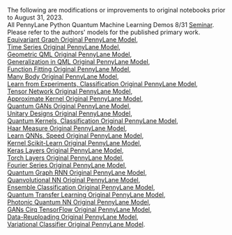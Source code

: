 The following are modifications or improvements to original notebooks prior to August 31, 2023. <br>
All PennyLane Python Quantum Machine Learning Demos 8/31 [Seminar](https://www.chemicalqdevice.com/all-pennylane-python-quantum-machine-learning-demos-seminar). <br>
Please refer to the authors' models for the published primary work.<br>
[Equivariant Graph Original PennyLane Model](https://pennylane.ai/qml/demos/tutorial_equivariant_graph_embedding),<br>
[Time Series Original PennyLane Model](https://pennylane.ai/qml/demos/tutorial_univariate_qvr), <br>
[Geometric QML Original PennyLane Model](https://pennylane.ai/qml/demos/tutorial_geometric_qml),<br>
[Generalization in QML Original PennyLane Model](https://pennylane.ai/qml/demos/tutorial_learning_few_data), <br>
[Function Fitting Original PennyLane Model](https://pennylane.ai/qml/demos/function_fitting_qsp),<br>
[Many Body Original PennyLane Model](https://pennylane.ai/qml/demos/tutorial_ml_classical_shadows),<br>
[Learn from Experiments, Classification Original PennyLane Model](https://pennylane.ai/qml/demos/tutorial_learning_from_experiments),<br>
[Tensor Network Original PennyLane Model](https://pennylane.ai/qml/demos/tutorial_tn_circuits),<br>
[Approximate Kernel Original PennyLane Model](https://pennylane.ai/qml/demos/tutorial_classical_kernels),<br> 
[Quantum GANs Original PennyLane Model](https://pennylane.ai/qml/demos/tutorial_quantum_gans),<br>
[Unitary Designs Original PennyLane Model](https://pennylane.ai/qml/demos/tutorial_unitary_designs),<br>
[Quantum Kernels, Classification Original PennyLane Model](https://pennylane.ai/qml/demos/tutorial_kernels_module),<br>
[Haar Measure Original PennyLane Model](https://pennylane.ai/qml/demos/tutorial_haar_measure),<br>
[Learn QNNs, Speed Original PennyLane Model](https://pennylane.ai/qml/demos/learning2learn),<br>
[Kernel Scikit-Learn Original PennyLane Model](https://pennylane.ai/qml/demos/tutorial_kernel_based_training),<br>
[Keras Layers Original PennyLane Model](https://pennylane.ai/qml/demos/tutorial_qnn_module_tf),<br>
[Torch Layers Original PennyLane Model](https://pennylane.ai/qml/demos/tutorial_qnn_module_torch),<br>
[Fourier Series Original PennyLane Model](https://pennylane.ai/qml/demos/tutorial_expressivity_fourier_series),<br>
[Quantum Graph RNN Original PennyLane Model](https://pennylane.ai/qml/demos/tutorial_qgrnn),<br>
[Quanvolutional NN Original PennyLane Model](https://pennylane.ai/qml/demos/tutorial_quanvolution),<br>
[Ensemble Classification Original PennyLane Model](https://pennylane.ai/qml/demos/ensemble_multi_qpu),<br>
[Quantum Transfer Learning Original PennyLane Model](https://pennylane.ai/qml/demos/tutorial_quantum_transfer_learning),<br>
[Photonic Quantum NN Original PennyLane Model](https://pennylane.ai/qml/demos/quantum_neural_net),<br>
[GANs Cirq TensorFlow Original PennyLane Model](https://pennylane.ai/qml/demos/tutorial_QGAN),<br>
[Data-Reuploading Original PennyLane Model](https://pennylane.ai/qml/demos/tutorial_data_reuploading_classifier),<br>
[Variational Classifier Original PennyLane Model](https://pennylane.ai/qml/demos/tutorial_variational_classifier).<br>

